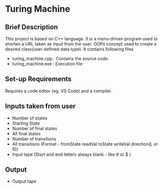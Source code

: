 # Turing Machine


## Brief Description

This project is based on C++ language. It is a menu-driven program used to shorten a URL taken as input from the user. OOPs concept used to create a desired class(user-defined data type). It contains following files 

- turing_machine.cpp : Contains the source code.
- turing_machine.exe : Execution file


## Set-up Requirements

Requires a code editor (eg. VS Code) and a compiler.


## Inputs taken from user

- Number of states
- Starting State
- Number of final states
- All final states
- Number of transitions
- All transitions (Format - fromState readVal toState writeVal direction(L or R))
- Input tape (Start and end letters always blank - like # or $ )


## Output

- Output tape 

